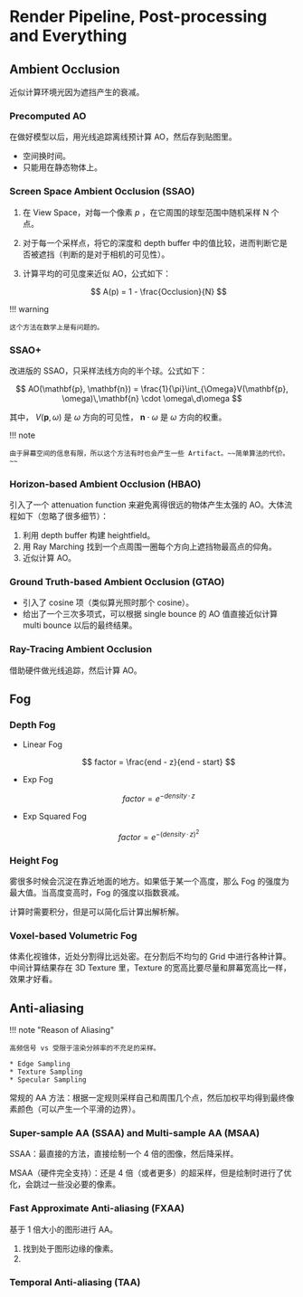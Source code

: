 # Render Pipeline, Post-processing and Everything

## Ambient Occlusion
近似计算环境光因为遮挡产生的衰减。

### Precomputed AO
在做好模型以后，用光线追踪离线预计算 AO，然后存到贴图里。

* 空间换时间。
* 只能用在静态物体上。

### Screen Space Ambient Occlusion (SSAO)
1. 在 View Space，对每一个像素 $p$ ，在它周围的球型范围中随机采样 N 个点。
2. 对于每一个采样点，将它的深度和 depth buffer 中的值比较，进而判断它是否被遮挡（判断的是对于相机的可见性）。
3. 计算平均的可见度来近似 AO，公式如下：

    $$
    A(p) = 1 - \frac{Occlusion}{N}
    $$

!!! warning

    这个方法在数学上是有问题的。

### SSAO+
改进版的 SSAO，只采样法线方向的半个球。公式如下：

$$
AO(\mathbf{p}, \mathbf{n}) = \frac{1}{\pi}\int_{\Omega}V(\mathbf{p}, \omega)\,\mathbf{n} \cdot \omega\,d\omega
$$

其中， $V(\mathbf{p}, \omega)$ 是 $\omega$ 方向的可见性， $\mathbf{n} \cdot \omega$ 是 $\omega$ 方向的权重。

!!! note

    由于屏幕空间的信息有限，所以这个方法有时也会产生一些 Artifact。~~简单算法的代价。~~

### Horizon-based Ambient Occlusion (HBAO)
引入了一个 attenuation function 来避免离得很远的物体产生太强的 AO。大体流程如下（忽略了很多细节）：

1. 利用 depth buffer 构建 heightfield。
2. 用 Ray Marching 找到一个点周围一圈每个方向上遮挡物最高点的仰角。
3. 近似计算 AO。

### Ground Truth-based Ambient Occlusion (GTAO)
* 引入了 cosine 项（类似算光照时那个 cosine）。
* 给出了一个三次多项式，可以根据 single bounce 的 AO 值直接近似计算 multi bounce 以后的最终结果。

### Ray-Tracing Ambient Occlusion
借助硬件做光线追踪，然后计算 AO。

## Fog

### Depth Fog
* Linear Fog

    $$
    factor = \frac{end - z}{end - start}
    $$

* Exp Fog

    $$
    factor = e^{-density\,\cdot\,z}
    $$

* Exp Squared Fog

    $$
    factor = e^{-(density\,\cdot\,z)^2}
    $$

### Height Fog
雾很多时候会沉淀在靠近地面的地方。如果低于某一个高度，那么 Fog 的强度为最大值。当高度变高时，Fog 的强度以指数衰减。

计算时需要积分，但是可以简化后计算出解析解。

### Voxel-based Volumetric Fog
体素化视锥体，近处分割得比远处密。在分割后不均匀的 Grid 中进行各种计算。中间计算结果存在 3D Texture 里，Texture 的宽高比要尽量和屏幕宽高比一样，效果才好看。

## Anti-aliasing

!!! note "Reason of Aliasing"

    高频信号 vs 受限于渲染分辨率的不充足的采样。

    * Edge Sampling
    * Texture Sampling
    * Specular Sampling

常规的 AA 方法：根据一定规则采样自己和周围几个点，然后加权平均得到最终像素颜色（可以产生一个平滑的边界）。

### Super-sample AA (SSAA) and Multi-sample AA (MSAA)
SSAA：最直接的方法，直接绘制一个 4 倍的图像，然后降采样。

MSAA（硬件完全支持）：还是 4 倍（或者更多）的超采样，但是绘制时进行了优化，会跳过一些没必要的像素。

### Fast Approximate Anti-aliasing (FXAA)
基于 1 倍大小的图形进行 AA。

1. 找到处于图形边缘的像素。
2. 

### Temporal Anti-aliasing (TAA)




